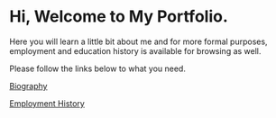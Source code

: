 # Hi, Welcome to My Portfolio.
Here you will learn a little bit about me and for more formal purposes, employment and education history is available for browsing as well.

Please follow the links below to what you need.

[Biography](https://michael-zen-hang-lui.github.io/Portfolio/biography/from-then-to-now.md)

[Employment History](https://michael-zen-hang-lui.github.io/Portfolio/history)
